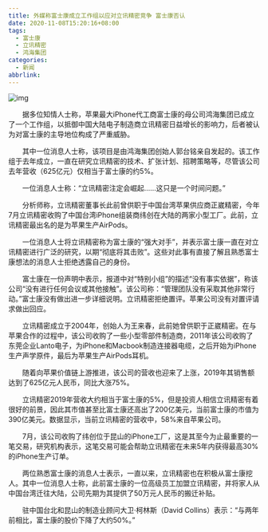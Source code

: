 ```yaml
---
title: 外媒称富士康成立工作组以应对立讯精密竞争 富士康否认
date: 2020-11-08T15:20:16+08:00
tags:
  - 富士康
  - 立讯精密
  - 鸿海集团
categories:
  - 新闻
abbrlink:
---
```


![img](https://cdn.jsdelivr.net/gh/yakeing/Documentation@main/Hexo/images/c9a3-kcaeqzx0099337.jpg)

　　据多位知情人士称，苹果最大iPhone代工商富士康的母公司鸿海集团已成立了一个工作组，以抵御中国大陆电子制造商立讯精密日益增长的影响力，后者被认为对富士康的主导地位构成了严重威胁。

　　其中一位消息人士称，该项目是由鸿海集团创始人郭台铭亲自发起的。该工作组于去年成立，一直在研究立讯精密的技术、扩张计划、招聘策略等，尽管该公司去年营收（625亿元）仅相当于富士康的约5%。

　　一位消息人士称：“立讯精密注定会崛起……这只是一个时间问题。”

　　分析师称，立讯精密董事长此前曾供职于中国台湾苹果供应商正崴精密，今年7月立讯精密收购了中国台湾iPhone组装商纬创在大陆的两家小型工厂。此前，立讯精密最出名的是为苹果生产AirPods。

　　一位消息人士将立讯精密称为富士康的“强大对手”，并表示富士康一直在对立讯精密进行广泛的研究，以期“彻底将其击败”。这些对此事有直接了解且熟悉富士康想法的消息人士拒绝透露自己的身份。

　　富士康在一份声明中表示，报道中对“特别小组”的描述“没有事实依据”，称该公司“没有进行任何会议或其他接触”。该公司称：“管理团队没有采取其他非常行动。”富士康没有做出进一步详细说明。立讯精密拒绝置评。苹果公司没有对置评请求做出回应。

　　立讯精密成立于2004年，创始人为王来春，此前她曾供职于正崴精密。在与苹果合作的过程中，该公司收购了一些小型零部件制造商，2011年该公司收购了东莞企业Lanto电子，为iPhone和Macbook制造连接器电缆，之后开始为iPhone生产声学原件，最后为苹果生产AirPods耳机。

　　随着向苹果价值链上游推进，该公司的营收也迎来了上涨，2019年其销售额达到了625亿元人民币，同比大涨75%。

　　立讯精密2019年营收大约相当于富士康的5%，但是投资人相信立讯精密有着很好的前景，因此其市值甚至比富士康还高出了200亿美元，当前富士康的市值为390亿美元。数据显示，当前立讯精密的营收中，58%来自苹果公司。

　　7月，该公司收购了纬创位于昆山的iPhone工厂，这是其至今为止最重要的一笔交易，研究机构表示，这笔交易可能会帮助立讯精密在未来5年内获得最高30%的iPhone生产订单。

　　两位熟悉富士康的消息人士表示，一直以来，立讯精密也在积极从富士康挖人。其中一位消息人士称，此前富士康的一位高级员工加盟立讯精密，并将家人从中国台湾迁往大陆，公司先期为其提供了50万元人民币的搬迁补贴。

　　驻中国台北和昆山的制造业顾问大卫·柯林斯（David Collins）表示：“与两年前相比，富士康的股价下降了大约50%。”